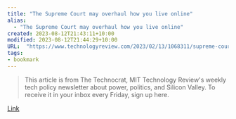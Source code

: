 ```yaml
---
title: "The Supreme Court may overhaul how you live online"
alias:
  - "The Supreme Court may overhaul how you live online"
created: 2023-08-12T21:43:11+10:00
modified: 2023-08-12T21:44:29+10:00
URL:  "https://www.technologyreview.com/2023/02/13/1068311/supreme-court-section-230-gonzalez-google-content-recommendation-algorithm/"
tags:
- bookmark
---
```


> This article is from The Technocrat, MIT Technology Review's weekly tech policy newsletter about power, politics, and Silicon Valley. To receive it in your inbox every Friday, sign up here.

[Link](https://www.technologyreview.com/2023/02/13/1068311/supreme-court-section-230-gonzalez-google-content-recommendation-algorithm/)